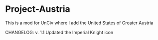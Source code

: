 # Project-Austria
This is a mod for UnCiv where I add the United States of Greater Austria

CHANGELOG: v. 1.1
Updated the Imperial Knight icon


